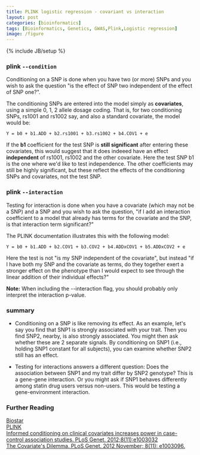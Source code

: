 ```yaml
---
title: PLINK logistic regression - covariant vs interaction
layout: post
categories: [bioinformatics]
tags: [Bioinformatics, Genetics, GWAS,Plink,Logistic regression]
image: /figure
---
```

{% include JB/setup %}

### plink `--condition`

Conditioning on a SNP is done when you have two (or more) SNPs and you wish to ask the question "is the effect of SNP two independent of the effect of SNP one?".

The conditioning SNPs are entered into the model simply as **covariates**, using a simple 0, 1, 2 allele dosage coding.  That is, for two conditioning SNPs, rs1001 and rs1002 say, and also a standard covariate, the model would be:

```
Y = b0 + b1.ADD + b2.rs1001 + b3.rs1002 + b4.COV1 + e
```

If the **b1** coefficient for the test SNP is **still significant** after entering these covariates, this would suggest that it does indeeed have an effect **independent** of rs1001, rs1002 and the other covariate. Here the test SNP b1 is the one where we'd like to test independence. The other coefficients may still be highly significant, but these reflect the effects of the conditioning SNPs and covariates, not the test SNP.

### plink `--interaction`

Testing for interaction is done when you have a covariate (which may not be a SNP) and a SNP and you wish to ask the question, "if I add an interaction coefficient to a model that already has terms for the covariate and the SNP, is that interaction term significant?"

The PLINK documentation illustrates this with the following model:

```
Y = b0 + b1.ADD + b2.COV1 + b3.COV2 + b4.ADDxCOV1 + b5.ADDxCOV2 + e
```

Here the test is not "is my SNP independent of the covariate", but instead "if I have both my SNP and the covariate as terms, do they together exert a stronger effect on the phenotype than I would expect to see through the linear addition of their individual effects?"

**Note:** When including the --interaction flag, you should probably only interpret the interaction p-value.

### summary

* Conditioning on a SNP is like removing its effect. As an example, let's say you find that SNP1 is strongly associated with your trait. Then you find SNP2, nearby, is also strongly associated. You might then ask whether these are 2 separate signals. By conditioning on SNP1 (i.e., holding SNP1 constant for all subjects), you can examine whether SNP2 still has an effect.

* Testing for interactions answers a different question: Does the association between SNP1 and my trait differ by SNP2 genotype? This is a gene-gene interaction. Or you might ask if SNP1 behaves differently among statin drug users versus non-users. This would be testing a gene-environment interaction.

### Further Reading        
[Biostar](http://www.biostars.org/p/14914/)         
[PLINK](http://pngu.mgh.harvard.edu/~purcell/plink/anal.shtml)          
[Informed conditioning on clinical covariates increases power in case-control association studies. PLoS Genet. 2012;8(11):e1003032](http://www.ncbi.nlm.nih.gov/pubmed/23144628)         
[The Covariate's Dilemma. PLoS Genet. 2012 November; 8(11): e1003096.](http://www.ncbi.nlm.nih.gov/pubmed/23162385)        
